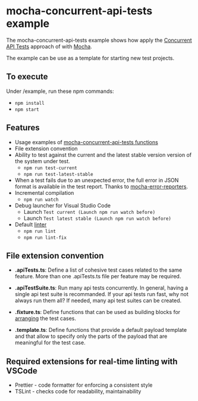 # mocha-concurrent-api-tests example

The mocha-concurrent-api-tests example shows how apply the [Concurrent API Tests](https://medium.com/@stphaneleblanc/d84f7a29f0dc?source=friends_link&sk=843339381eaf77195f8522449c907550) approach of with [Mocha](https://mochajs.org/).

The example can be use as a template for starting new test projects.

## To execute

Under /example, run these npm commands:

- `npm install`
- `npm start`

## Features

- Usage examples of [mocha-concurrent-api-tests functions](../lib/README.md#functions)
- File extension convention
- Ability to test against the current and the latest stable version version of the system under test.
  - `npm run test-current`
  - `npm run test-latest-stable`
- When a test fails due to an unexpected error, the full error in JSON format is available in the test report. Thanks to [mocha-error-reporters](https://github.com/VilledeMontreal/mocha-error-reporters).
- Incremental compilation
  - `npm run watch`
- Debug launcher for Visual Studio Code
  - Launch `Test current (Launch npm run watch before)`
  - Launch `Test latest stable (Launch npm run watch before)`
- Default [linter](<https://en.wikipedia.org/wiki/Lint_(software)>)
  - `npm run lint`
  - `npm run lint-fix`

## File extension convention

- **.apiTests.ts**: Define a list of cohesive test cases related to the same feature. More than one .apiTests.ts file per feature may be required.

- **.apiTestSuite.ts**: Run many api tests concurrently. In general, having a single api test suite is recommanded. If your api tests run fast, why not always run them all? If needed, many api test suites can be created.

- **.fixture.ts**: Define functions that can be used as building blocks for [arranging](https://automationpanda.com/2020/07/07/arrange-act-assert-a-pattern-for-writing-good-tests/) the test cases.

- **.template.ts**: Define functions that provide a default payload template and that allow to specify only the parts of the payload that are meaningful for the test case.

## Required extensions for real-time linting with VSCode

- Prettier - code formatter for enforcing a consistent style
- TSLint - checks code for readability, maintainability
